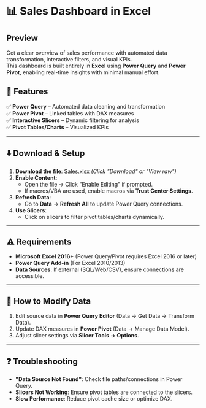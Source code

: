 # 📊 Sales Dashboard in Excel

## Preview  
Get a clear overview of sales performance with automated data transformation, interactive filters, and visual KPIs.  
This dashboard is built entirely in **Excel** using **Power Query** and **Power Pivot**, enabling real-time insights with minimal manual effort.  

## 🔧 **Features**  
✅ **Power Query** – Automated data cleaning and transformation  
✅ **Power Pivot** – Linked tables with DAX measures  
✅ **Interactive Slicers** – Dynamic filtering for analysis  
✅ **Pivot Tables/Charts** – Visualized KPIs  

---

## ⬇️ **Download & Setup**  
1. **Download the file**: [Sales.xlsx](Sales.xlsx) *(Click "Download" or "View raw")*  
2. **Enable Content**:  
   - Open the file → Click "Enable Editing" if prompted.  
   - If macros/VBA are used, enable macros via **Trust Center Settings**.  
3. **Refresh Data**:  
   - Go to **Data** → **Refresh All** to update Power Query connections.  
4. **Use Slicers**:  
   - Click on slicers to filter pivot tables/charts dynamically.  

---

## ⚠️ **Requirements**  
- **Microsoft Excel 2016+** (Power Query/Pivot requires Excel 2016 or later)  
- **Power Query Add-in** (For Excel 2010/2013)  
- **Data Sources**: If external (SQL/Web/CSV), ensure connections are accessible.  

---

## 🔄 **How to Modify Data**  
1. Edit source data in **Power Query Editor** (Data → Get Data → Transform Data).  
2. Update DAX measures in **Power Pivot** (Data → Manage Data Model).  
3. Adjust slicer settings via **Slicer Tools → Options**.  

---

## ❓ **Troubleshooting**  
- **"Data Source Not Found"**: Check file paths/connections in Power Query.  
- **Slicers Not Working**: Ensure pivot tables are connected to the slicers.  
- **Slow Performance**: Reduce pivot cache size or optimize DAX.  
